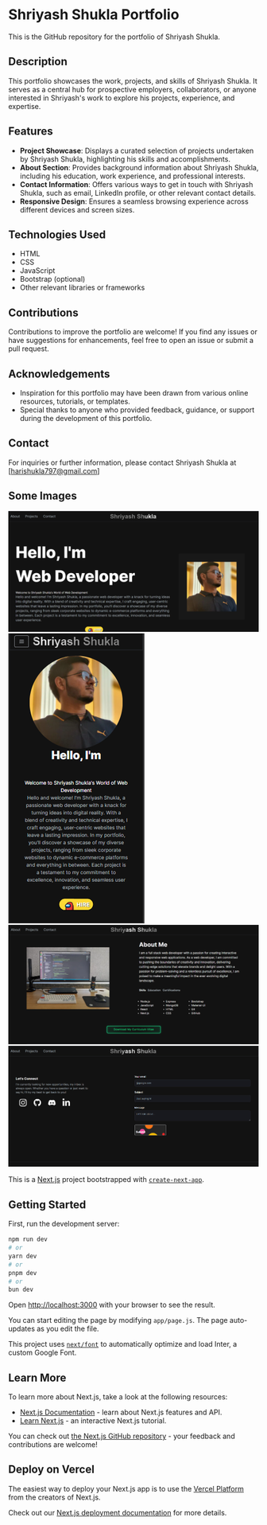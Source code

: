 
# Shriyash Shukla Portfolio

This is the GitHub repository for the portfolio of Shriyash Shukla.

## Description

This portfolio showcases the work, projects, and skills of Shriyash Shukla. It serves as a central hub for prospective employers, collaborators, or anyone interested in Shriyash's work to explore his projects, experience, and expertise.

## Features

- **Project Showcase**: Displays a curated selection of projects undertaken by Shriyash Shukla, highlighting his skills and accomplishments.
- **About Section**: Provides background information about Shriyash Shukla, including his education, work experience, and professional interests.
- **Contact Information**: Offers various ways to get in touch with Shriyash Shukla, such as email, LinkedIn profile, or other relevant contact details.
- **Responsive Design**: Ensures a seamless browsing experience across different devices and screen sizes.

## Technologies Used

- HTML
- CSS
- JavaScript
- Bootstrap (optional)
- Other relevant libraries or frameworks


## Contributions

Contributions to improve the portfolio are welcome! If you find any issues or have suggestions for enhancements, feel free to open an issue or submit a pull request.


## Acknowledgements

- Inspiration for this portfolio may have been drawn from various online resources, tutorials, or templates.
- Special thanks to anyone who provided feedback, guidance, or support during the development of this portfolio.

## Contact

For inquiries or further information, please contact Shriyash Shukla at [harishukla797@gmail.com]

<H2>Some Images</H2>

![1](https://github.com/shriyashshukla/portfolio/blob/master/SS/Screenshot%202024-05-13%20222238.png)
![2](https://github.com/shriyashshukla/portfolio/blob/master/SS/Screenshot%202024-05-13%20222338.png)
![3](https://github.com/shriyashshukla/portfolio/blob/master/SS/Screenshot%202024-05-13%20222252.png)
![4](https://github.com/shriyashshukla/portfolio/blob/master/SS/Screenshot%202024-05-13%20222308.png)




This is a [Next.js](https://nextjs.org/) project bootstrapped with [`create-next-app`](https://github.com/vercel/next.js/tree/canary/packages/create-next-app).

## Getting Started

First, run the development server:

```bash
npm run dev
# or
yarn dev
# or
pnpm dev
# or
bun dev
```

Open [http://localhost:3000](http://localhost:3000) with your browser to see the result.

You can start editing the page by modifying `app/page.js`. The page auto-updates as you edit the file.

This project uses [`next/font`](https://nextjs.org/docs/basic-features/font-optimization) to automatically optimize and load Inter, a custom Google Font.

## Learn More

To learn more about Next.js, take a look at the following resources:

- [Next.js Documentation](https://nextjs.org/docs) - learn about Next.js features and API.
- [Learn Next.js](https://nextjs.org/learn) - an interactive Next.js tutorial.

You can check out [the Next.js GitHub repository](https://github.com/vercel/next.js/) - your feedback and contributions are welcome!

## Deploy on Vercel

The easiest way to deploy your Next.js app is to use the [Vercel Platform](https://vercel.com/new?utm_medium=default-template&filter=next.js&utm_source=create-next-app&utm_campaign=create-next-app-readme) from the creators of Next.js.

Check out our [Next.js deployment documentation](https://nextjs.org/docs/deployment) for more details.
